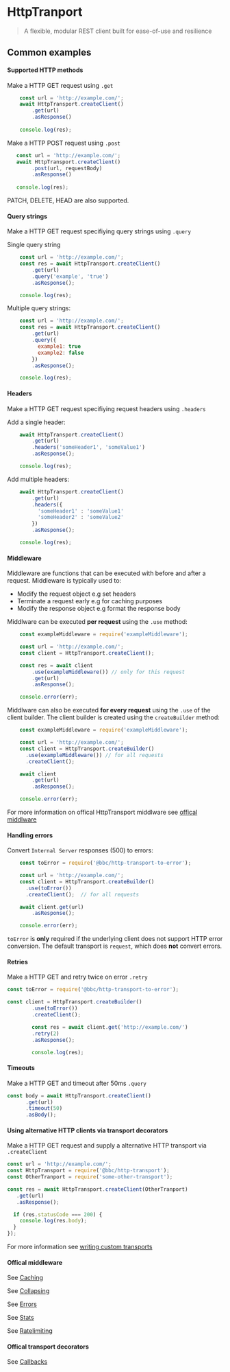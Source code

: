 # HttpTranport

> A flexible, modular REST client built for ease-of-use and resilience

## Common examples

#### Supported HTTP methods

Make a HTTP GET request using `.get`

```js
    const url = 'http://example.com/';
    await HttpTransport.createClient()
        .get(url)
        .asResponse()
      
    console.log(res);
```

Make a HTTP POST request using `.post`

```js
   const url = 'http://example.com/';
   await HttpTransport.createClient()
        .post(url, requestBody)
        .asResponse()
        
   console.log(res);  
```

PATCH, DELETE, HEAD are also supported. 

#### Query strings

Make a HTTP GET request specifiying query strings using `.query`

Single query string
```js
    const url = 'http://example.com/';
    const res = await HttpTransport.createClient()
        .get(url)
        .query('example', 'true')
        .asResponse();

    console.log(res);
```

Multiple query strings:
```js
    const url = 'http://example.com/';
    const res = await HttpTransport.createClient()
        .get(url)
        .query({
          example1: true
          example2: false
        })
        .asResponse();

    console.log(res);
```


#### Headers

Make a HTTP GET request specifiying request headers using `.headers`

Add a single header:
```js
    await HttpTransport.createClient()
        .get(url)
        .headers('someHeader1', 'someValue1')
        .asResponse();

    console.log(res);
```

Add multiple headers:
```js
    await HttpTransport.createClient()
        .get(url)
        .headers({
          'someHeader1' : 'someValue1'
          'someHeader2' : 'someValue2'
        })
        .asResponse();

    console.log(res);
```

#### Middleware

Middleware are functions that can be executed with before and after a request. Middleware is typically used to: 

* Modify the request object e.g set headers 
* Terminate a request early e.g for caching purposes
* Modify the response object e.g format the response body 

Middlware can be executed **per request** using the `.use` method:
```js
    const exampleMiddleware = require('exampleMiddleware');

    const url = 'http://example.com/';
    const client = HttpTransport.createClient();

    const res = await client
        .use(exampleMiddleware()) // only for this request         
        .get(url)
        .asResponse();

    console.error(err);
```

Middlware can also be executed **for every request** using the `.use` of the client builder. The client builder is created using the `createBuilder` method:

```js
    const exampleMiddleware = require('exampleMiddleware');

    const url = 'http://example.com/';
    const client = HttpTransport.createBuilder()
      .use(exampleMiddleware()) // for all requests
      .createClient();  

    await client
        .get(url)
        .asResponse();

    console.error(err);
```

For more information on offical HttpTransport middlware see [offical middlware](#offical-middleware)

#### Handling errors

Convert `Internal Server` responses (500) to errors:

```js
    const toError = require('@bbc/http-transport-to-error');

    const url = 'http://example.com/';
    const client = HttpTransport.createBuilder()
      .use(toError())
      .createClient();  // for all requests

    await client.get(url)
        .asResponse();

    console.error(err);
```

`toError` is **only** required if the underlying client does not support HTTP error conversion. 
The default transport is `request`, which does **not** convert errors. 

#### Retries

Make a HTTP GET and retry twice on error `.retry`

```js
const toError = require('@bbc/http-transport-to-error');

const client = HttpTransport.createBuilder()
        .use(toError())
        .createClient();

        const res = await client.get('http://example.com/')
        .retry(2)
        .asResponse();

        console.log(res);
```

#### Timeouts

Make a HTTP GET and timeout after 50ms `.query`

```js
const body = await HttpTransport.createClient()
      .get(url)
      .timeout(50)
      .asBody();
```

#### Using alternative HTTP clients via transport decorators

Make a HTTP GET request and supply a alternative HTTP transport via `.createClient`

```js
const url = 'http://example.com/';
const HttpTransport = require('@bbc/http-transport');
const OtherTranport = require('some-other-transport');

const res = await HttpTransport.createClient(OtherTranport)
   .get(url)
   .asResponse();

  if (res.statusCode === 200) {
    console.log(res.body);
  }
});
```

For more information see [writing custom transports](./transports.md)

#### Offical middleware
See [Caching](https://github.com/bbc/http-transport-cache)

See [Collapsing](https://github.com/bbc/http-transport-request-collapse)

See [Errors](https://github.com/bbc/http-transport-to-error)

See [Stats](https://github.com/bbc/http-transport-statsd)

See [Ratelimiting](https://github.com/bbc/http-transport-rate-limiter)

#### Offical transport decorators 
See [Callbacks](https://github.com/bbc/http-transport-callbacks)